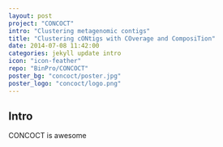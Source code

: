 ```yaml
---
layout: post
project: "CONCOCT"
intro: "Clustering metagenomic contigs"
title: "Clustering cONtigs with COverage and ComposiTion"
date: 2014-07-08 11:42:00
categories: jekyll update intro
icon: "icon-feather"
repo: "BinPro/CONCOCT"
poster_bg: "concoct/poster.jpg"
poster_logo: "concoct/logo.png"
---
```


## Intro
CONCOCT is awesome
